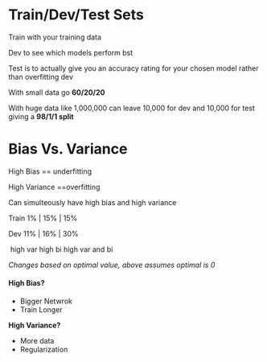# Train/Dev/Test Sets

Train with your training data

Dev to see which models perform bst

Test is to actually give you an accuracy rating for your chosen model rather than overfitting dev

With small data go **60/20/20**

With huge data like 1,000,000 can leave 10,000 for dev and 10,000 for test giving a **98/1/1 split**

# Bias Vs. Variance

High Bias == underfitting

High Variance ==overfitting

Can simulteously have high bias and high variance 

Train	1%	|	15%	|	15%

Dev 	11%	|	16%	|	30%

​	high var		high bi		high var and bi

*Changes based on optimal value, above assumes optimal is 0*

#### High Bias?

- Bigger Netwrok
- Train Longer

**High Variance?**

- More data
- Regularization

